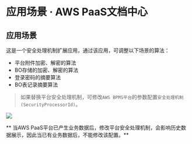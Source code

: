 # 应用场景 · AWS PaaS文档中心

## 应用场景

这是一个安全处理机制扩展应用，通过该应用，可调整以下场景的算法：

  * 平台附件加密、解密的算法
  * BO存储的加密、解密的算法
  * 登录密码的摘要算法
  * BO表记录摘要算法

> 如果替换平台安全处理机制，可修改`AWS BPMS平台`的参数配置`安全处理机制(SecurityProcessorId)`。

[![](https://docs.awspaas.com/reference-guide/aws-paas-plugin-development-reference-guide/plugins/security-1.png)](<security-1.png>)

** 当AWS PaaS平台已产生业务数据后，修改平台安全处理机制，会影响历史数据展示，因此当已有业务数据后，不能修改该配置。**